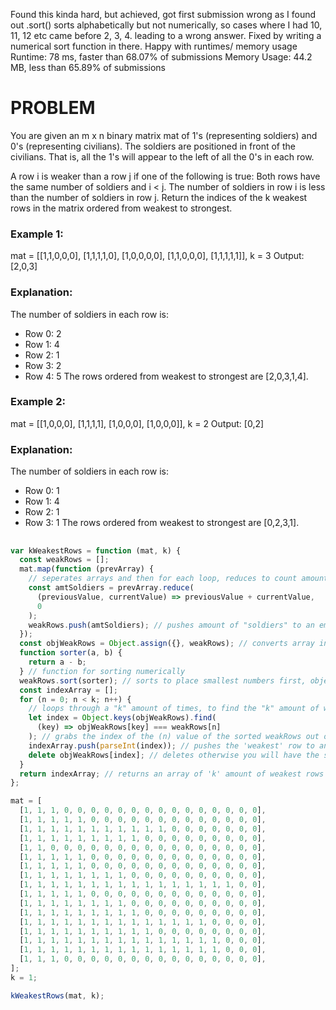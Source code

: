 Found this kinda hard, but achieved, got first submission wrong as I found out
.sort() sorts alphabetically but not numerically, so cases where I had 10, 11, 12 etc came before 2, 3, 4. leading to a wrong answer. Fixed by writing a numerical sort function in there.
Happy with runtimes/ memory usage
Runtime: 78 ms, faster than 68.07% of submissions
Memory Usage: 44.2 MB, less than 65.89% of submissions

# PROBLEM

You are given an m x n binary matrix mat of 1's (representing soldiers) and 0's (representing civilians). The soldiers are positioned in front of the civilians. That is, all the 1's will appear to the left of all the 0's in each row.

A row i is weaker than a row j if one of the following is true:
Both rows have the same number of soldiers and i < j.
The number of soldiers in row i is less than the number of soldiers in row j.
Return the indices of the k weakest rows in the matrix ordered from weakest to strongest.

### Example 1:

mat = [[1,1,0,0,0],
 [1,1,1,1,0],
 [1,0,0,0,0],
 [1,1,0,0,0],
 [1,1,1,1,1]],
k = 3
Output: [2,0,3]

### Explanation:

The number of soldiers in each row is:

- Row 0: 2
- Row 1: 4
- Row 2: 1
- Row 3: 2
- Row 4: 5
  The rows ordered from weakest to strongest are [2,0,3,1,4].

### Example 2:

mat =
[[1,0,0,0],
 [1,1,1,1],
 [1,0,0,0],
 [1,0,0,0]],
k = 2
Output: [0,2]

### Explanation:

The number of soldiers in each row is:

- Row 0: 1
- Row 1: 4
- Row 2: 1
- Row 3: 1
  The rows ordered from weakest to strongest are [0,2,3,1].

##

```javascript
var kWeakestRows = function (mat, k) {
  const weakRows = [];
  mat.map(function (prevArray) {
    // seperates arrays and then for each loop, reduces to count amount of "soldiers" in arrays
    const amtSoldiers = prevArray.reduce(
      (previousValue, currentValue) => previousValue + currentValue,
      0
    );
    weakRows.push(amtSoldiers); // pushes amount of "soldiers" to an empty array
  });
  const objWeakRows = Object.assign({}, weakRows); // converts array into an object which saves indexes to values as a key: value pair
  function sorter(a, b) {
    return a - b;
  } // function for sorting numerically
  weakRows.sort(sorter); // sorts to place smallest numbers first, object was assigned earlier so this doesn't wreck the indexes
  const indexArray = [];
  for (n = 0; n < k; n++) {
    // loops through a "k" amount of times, to find the "k" amount of weakest rows
    let index = Object.keys(objWeakRows).find(
      (key) => objWeakRows[key] === weakRows[n]
    ); // grabs the index of the (n) value of the sorted weakRows out of the created object
    indexArray.push(parseInt(index)); // pushes the 'weakest' row to an empty array, converts to integer as per question requirements
    delete objWeakRows[index]; // deletes otherwise you will have the same weakest row, 'k' amount of times
  }
  return indexArray; // returns an array of 'k' amount of weakest rows
};

mat = [
  [1, 1, 1, 0, 0, 0, 0, 0, 0, 0, 0, 0, 0, 0, 0, 0, 0, 0],
  [1, 1, 1, 1, 1, 0, 0, 0, 0, 0, 0, 0, 0, 0, 0, 0, 0, 0],
  [1, 1, 1, 1, 1, 1, 1, 1, 1, 1, 1, 0, 0, 0, 0, 0, 0, 0],
  [1, 1, 1, 1, 1, 1, 1, 1, 1, 0, 0, 0, 0, 0, 0, 0, 0, 0],
  [1, 1, 0, 0, 0, 0, 0, 0, 0, 0, 0, 0, 0, 0, 0, 0, 0, 0],
  [1, 1, 1, 1, 1, 0, 0, 0, 0, 0, 0, 0, 0, 0, 0, 0, 0, 0],
  [1, 1, 1, 1, 1, 0, 0, 0, 0, 0, 0, 0, 0, 0, 0, 0, 0, 0],
  [1, 1, 1, 1, 1, 1, 1, 1, 0, 0, 0, 0, 0, 0, 0, 0, 0, 0],
  [1, 1, 1, 1, 1, 1, 1, 1, 1, 1, 1, 1, 1, 1, 1, 1, 0, 0],
  [1, 1, 1, 1, 1, 0, 0, 0, 0, 0, 0, 0, 0, 0, 0, 0, 0, 0],
  [1, 1, 1, 1, 1, 1, 1, 1, 0, 0, 0, 0, 0, 0, 0, 0, 0, 0],
  [1, 1, 1, 1, 1, 1, 1, 1, 1, 0, 0, 0, 0, 0, 0, 0, 0, 0],
  [1, 1, 1, 1, 1, 1, 1, 1, 1, 1, 1, 1, 1, 1, 0, 0, 0, 0],
  [1, 1, 1, 1, 1, 1, 1, 1, 1, 1, 0, 0, 0, 0, 0, 0, 0, 0],
  [1, 1, 1, 1, 1, 1, 1, 1, 1, 1, 1, 1, 1, 1, 1, 0, 0, 0],
  [1, 1, 1, 1, 1, 1, 1, 1, 1, 1, 1, 1, 1, 1, 1, 0, 0, 0],
  [1, 1, 1, 0, 0, 0, 0, 0, 0, 0, 0, 0, 0, 0, 0, 0, 0, 0],
];
k = 1;

kWeakestRows(mat, k);
```
